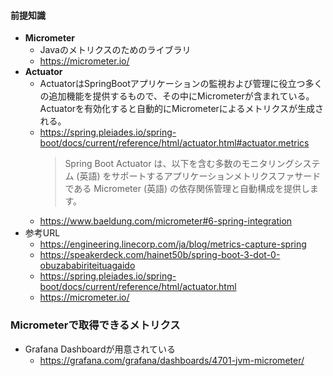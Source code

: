 #### 前提知識
- **Micrometer**
  - Javaのメトリクスのためのライブラリ
  - https://micrometer.io/
- **Actuator**
  - ActuatorはSpringBootアプリケーションの監視および管理に役立つ多くの追加機能を提供するもので、その中にMicrometerが含まれている。Actuatorを有効化すると自動的にMicrometerによるメトリクスが生成される。
  - https://spring.pleiades.io/spring-boot/docs/current/reference/html/actuator.html#actuator.metrics
    > Spring Boot Actuator は、以下を含む多数のモニタリングシステム (英語)  をサポートするアプリケーションメトリクスファサードである Micrometer (英語)  の依存関係管理と自動構成を提供します。
  - https://www.baeldung.com/micrometer#6-spring-integration
- 参考URL
  - https://engineering.linecorp.com/ja/blog/metrics-capture-spring
  - https://speakerdeck.com/hainet50b/spring-boot-3-dot-0-obuzababiriteituagaido
  - https://spring.pleiades.io/spring-boot/docs/current/reference/html/actuator.html
  - https://micrometer.io/

### Micrometerで取得できるメトリクス
- Grafana Dashboardが用意されている
  - https://grafana.com/grafana/dashboards/4701-jvm-micrometer/